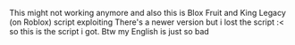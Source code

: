 This might not working anymore and also this is Blox Fruit and King Legacy (on Roblox) script exploiting
There's a newer version but i lost the script :< so this is the script i got.
Btw my English is just so bad

